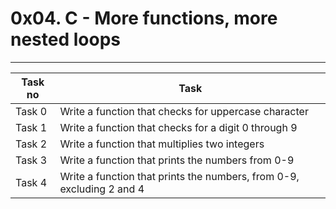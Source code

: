 # 0x04. C - More functions, more nested loops
---
|Task no|Task	|
|-------|-------|
|Task 0	|Write a function that checks for uppercase character|
|Task 1 |Write a function that checks for a digit 0 through 9|
|Task 2 |Write a function that multiplies two integers|
|Task 3 |Write a function that prints the numbers from 0-9|
|Task 4	|Write a function that prints the numbers, from 0-9, excluding 2 and 4|
